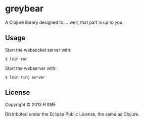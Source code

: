 # greybear

A Clojure library designed to ... well, that part is up to you.

## Usage

Start the websocket server with:

```
$ lein run
```

Start the webserver with:

```
$ lein ring server
```

## License

Copyright © 2013 FIXME

Distributed under the Eclipse Public License, the same as Clojure.
